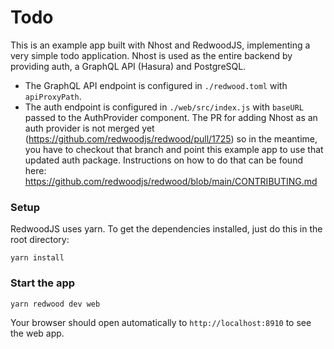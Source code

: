 # Todo

This is an example app built with Nhost and RedwoodJS, implementing a very simple todo application. Nhost is used as the entire backend by providing auth, a GraphQL API (Hasura) and PostgreSQL.

- The GraphQL API endpoint is configured in `./redwood.toml` with `apiProxyPath`.
- The auth endpoint is configured in `./web/src/index.js` with `baseURL` passed to the AuthProvider component. The PR for adding Nhost as an auth provider is not merged yet (https://github.com/redwoodjs/redwood/pull/1725) so in the meantime, you have to checkout that branch and point this example app to use that updated auth package. Instructions on how to do that can be found here: https://github.com/redwoodjs/redwood/blob/main/CONTRIBUTING.md   


### Setup

RedwoodJS uses yarn. To get the dependencies installed, just do this in the root directory:

```terminal
yarn install
```

### Start the app

```terminal
yarn redwood dev web
```

Your browser should open automatically to `http://localhost:8910` to see the web app.
